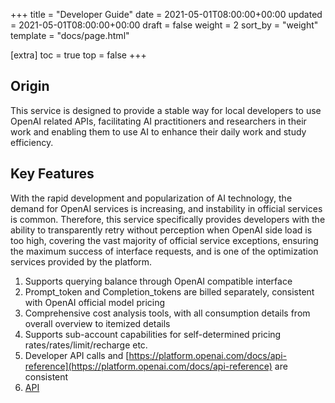 +++
title = "Developer Guide"
date = 2021-05-01T08:00:00+00:00
updated = 2021-05-01T08:00:00+00:00
draft = false
weight = 2
sort_by = "weight"
template = "docs/page.html"

[extra]
toc = true
top = false
+++

## Origin

This service is designed to provide a stable way for local developers to use OpenAI related APIs, facilitating AI practitioners and researchers in their work and enabling them to use AI to enhance their daily work and study efficiency.

## Key Features

With the rapid development and popularization of AI technology, the demand for OpenAI services is increasing, and instability in official services is common. Therefore, this service specifically provides developers with the ability to transparently retry without perception when OpenAI side load is too high, covering the vast majority of official service exceptions, ensuring the maximum success of interface requests, and is one of the optimization services provided by the platform.

1. Supports querying balance through OpenAI compatible interface
2. Prompt_token and Completion_tokens are billed separately, consistent with OpenAI official model pricing
3. Comprehensive cost analysis tools, with all consumption details from overall overview to itemized details
4. Supports sub-account capabilities for self-determined pricing rates/rates/limit/recharge etc.
5. Developer API calls and [https://platform.openai.com/docs/api-reference](https://platform.openai.com/docs/api-reference) are consistent
6. [API](https://api.proxyxai.com)
